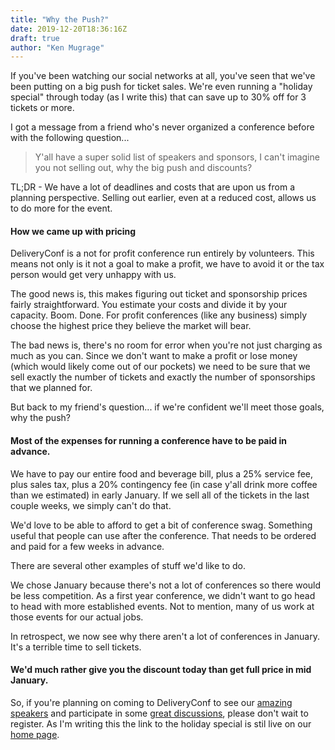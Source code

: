 ```yaml
---
title: "Why the Push?"
date: 2019-12-20T18:36:16Z
draft: true
author: "Ken Mugrage"
---
```


If you've been watching our social networks at all, you've seen that we've been putting on a big push for ticket sales. We're even running a "holiday special" through today (as I write this) that can save up to 30% off for 3 tickets or more.

I got a message from a friend who's never organized a conference before with the following question...

> Y'all have a super solid list of speakers and sponsors, I can't imagine you not selling out, why the big push and discounts?

TL;DR - We have a lot of deadlines and costs that are upon us from a planning perspective. Selling out earlier, even at a reduced cost, allows us to do more for the event.

#### How we came up with pricing

DeliveryConf is a not for profit conference run entirely by volunteers. This means not only is it not a goal to make a profit, we have to avoid it or the tax person would get very unhappy with us.

The good news is, this makes figuring out ticket and sponsorship prices fairly straightforward. You estimate your costs and divide it by your capacity. Boom. Done. For profit conferences (like any business) simply choose the highest price they believe the market will bear. 

The bad news is, there's no room for error when you're not just charging as much as you can. Since we don't want to make a profit or lose money (which would likely come out of our pockets) we need to be sure that we sell exactly the number of tickets and exactly the number of sponsorships that we planned for.

But back to my friend's question... if we're confident we'll meet those goals, why the push?

#### Most of the expenses for running a conference have to be paid in advance.

We have to pay our entire food and beverage bill, plus a 25% service fee, plus sales tax, plus a 20% contingency fee (in case y'all drink more coffee than we estimated) in early January. If we sell all of the tickets in the last couple weeks, we simply can't do that.

We'd love to be able to afford to get a bit of conference swag. Something useful that people can use after the conference. That needs to be ordered and paid for a few weeks in advance. 

There are several other examples of stuff we'd like to do. 

We chose January because there's not a lot of conferences so there would be less competition. As a first year conference, we didn't want to go head to head with more established events. Not to mention, many of us work at those events for our actual jobs. 

In retrospect, we now see why there aren't a lot of conferences in January. It's a terrible time to sell tickets. 

#### We'd much rather give you the discount today than get full price in mid January.

So, if you're planning on coming to DeliveryConf to see our [amazing speakers](/#keynote-nav) and participate in some [great discussions](/format), please don't wait to register. As I'm writing this the link to the holiday special is stil live on our [home page](/).
